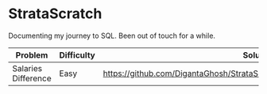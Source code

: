 # StrataScratch

Documenting my journey to SQL. Been out of touch for a while.

| Problem | Difficulty | Solution|
|---------|------------|---------|
|Salaries Difference| Easy | https://github.com/DigantaGhosh/StrataScratch/blob/main/Salaries_Differences.sql|
